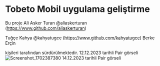 # Tobeto Mobil uygulama geliştirme

Bu proje
Ali Asker Turan @aliaskerturan
(https://www.github.com/aliaskerturan)

Tuğçe Kahya @kahyatugce
(https://www.github.com/kahyatugce)
Berke Erçin

kişileri tarafından sürdürülmektedir.
12.12.2023 tarihli Pair görseli
![Screenshot_1702387380](https://github.com/berkeercin/tobetomobileapp/assets/66337552/59cafad1-09b8-4b26-9377-7a8f90a5408e)
14.12.2023 tarihli Pair görseli
